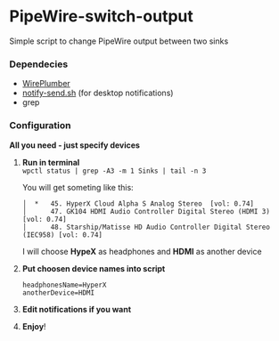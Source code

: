 # PipeWire-switch-output
Simple script to change PipeWire output between two sinks

### Dependecies

- [WirePlumber](https://github.com/PipeWire/wireplumber)
- [notify-send.sh](https://github.com/vlevit/notify-send.sh) (for desktop notifications)
- grep


### Configuration
**All you need - just specify devices**   
  

1. **Run in terminal**\
  `wpctl status | grep -A3 -m 1 Sinks | tail -n 3` 
    
   You will get someting like this:  
    ```
    │  *   45. HyperX Cloud Alpha S Analog Stereo  [vol: 0.74]
    │      47. GK104 HDMI Audio Controller Digital Stereo (HDMI 3) [vol: 0.74]
    │      48. Starship/Matisse HD Audio Controller Digital Stereo (IEC958) [vol: 0.74]
    ```
    I will choose **HypeX** as headphones and **HDMI** as another device

  
2. **Put choosen device names into script** 

   ```
   headphonesName=HyperX
   anotherDevice=HDMI
   ```
3. **Edit notifications if you want**

4. **Enjoy**!
